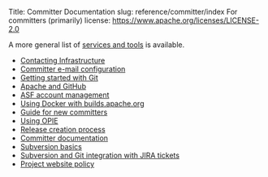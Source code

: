 Title: Committer Documentation
slug: reference/committer/index For committers (primarily)
license: https://www.apache.org/licenses/LICENSE-2.0

A more general list of <a href="https://infra.apache.org/services.html">services and tools</a> is available. 

* <a href="https://infra.apache.org/infra-contact.html">Contacting Infrastructure</a>
* <a href="https://infra.apache.org/committer-email.html">Committer e-mail configuration</a>
* <a href="https://infra.apache.org/git-primer.html">Getting started with Git</a>
* <a href="https://infra.apache.org/git-primer.html">Apache and GitHub</a>
* <a href="https://infra.apache.org/account-mgmt.html">ASF account management</a>
* <a href="https://infra.apache.org/release-distribution.html#dockerhub">Using Docker with builds.apache.org</a>
* <a href="https://infra.apache.org/new-committers-guide.html">Guide for new committers</a>
* <a href="https://cwiki.apache.org/confluence/display/INFRA/OPIE">Using OPIE</a>
* <a href="https://infra.apache.org/release-publishing.html">Release creation process</a>
* [Committer documentation](start.html)
* <a href="https://infra.apache.org/svn-basics.html">Subversion basics</a>
* <a href="https://infra.apache.org/svngit2jira.html">Subversion and Git integration with JIRA tickets</a>
* <a href="https://infra.apache.org/project-site-policy.html">Project website policy</a>
